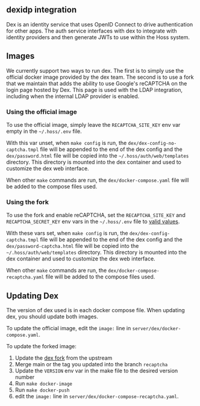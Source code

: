 ## dexidp integration

Dex is an identity service that uses OpenID Connect to drive authentication for other apps. The auth service interfaces with
dex to integrate with identity providers and then generate JWTs to use within the Hoss system.

## Images

We currently support two ways to run dex. The first is to simply use the official docker image
provided by the dex team. The second is to use a fork that we maintain that adds the ability
to use Google's reCAPTCHA on the login page hosted by Dex. This page is used with the LDAP
integration, including when the internal LDAP provider is enabled.

### Using the official image
To use the official image, simply leave the `RECAPTCHA_SITE_KEY` env var empty in the `~/.hoss/.env` file.

With this var unset, when `make config` is run, the `dex/dex-config-no-captcha.tmpl` file will be appended to 
the end of the dex config and the `dex/password.html` file will be copied into the `~/.hoss/auth/web/templates` directory. This
directory is mounted into the dex container and used to customize the dex web interface.

When other `make` commands are run, the `dex/docker-compose.yaml` file will be added to the compose files used.

### Using the fork

To use the fork and enable reCAPTCHA, set the `RECAPTCHA_SITE_KEY` and `RECAPTCHA_SECRET_KEY` env vars in the `~/.hoss/.env` file to [valid values](../../../server/dex/README.md).

With these vars set, when `make config` is run, the `dex/dex-config-captcha.tmpl` file will be appended to 
the end of the dex config and the `dex/password-captcha.html` file will be copied into the `~/.hoss/auth/web/templates` directory. This
directory is mounted into the dex container and used to customize the dex web interface.

When other `make` commands are run, the `dex/docker-compose-recaptcha.yaml` file will be added to the compose files used.

## Updating Dex
The version of dex used is in each docker compose file. When updating dex, you should update both images.

To update the official image, edit the `image:` line in `server/dex/docker-compose.yaml`.

To update the forked image:

1) Update the [dex fork](https://github.com/gigantum/dex) from the upstream
2) Merge main or the tag you updated into the branch `recaptcha`
3) Update the `VERSION` env var in the make file to the desired version number
4) Run `make docker-image`
5) Run `make docker-push`
6) edit the `image:` line in `server/dex/docker-compose-recaptcha.yaml`.
